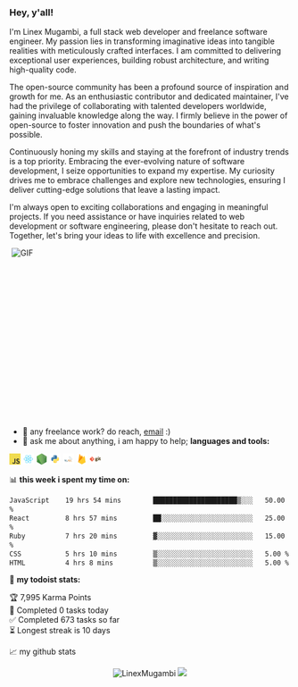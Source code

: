 ### Hey, y'all!

I'm Linex Mugambi, a full stack web developer and freelance software engineer. My passion lies in transforming imaginative ideas into tangible realities with meticulously crafted interfaces. I am committed to delivering exceptional user experiences, building robust architecture, and writing high-quality code.

The open-source community has been a profound source of inspiration and growth for me. As an enthusiastic contributor and dedicated maintainer, I've had the privilege of collaborating with talented developers worldwide, gaining invaluable knowledge along the way. I firmly believe in the power of open-source to foster innovation and push the boundaries of what's possible.

Continuously honing my skills and staying at the forefront of industry trends is a top priority. Embracing the ever-evolving nature of software development, I seize opportunities to expand my expertise. My curiosity drives me to embrace challenges and explore new technologies, ensuring I deliver cutting-edge solutions that leave a lasting impact.

I'm always open to exciting collaborations and engaging in meaningful projects. If you need assistance or have inquiries related to web development or software engineering, please don't hesitate to reach out. Together, let's bring your ideas to life with excellence and precision.


  <img align="right" alt="GIF" src="https://github.com/LinexMugambi/LinexMugambi/blob/master/code.gif?raw=true" width="500" height="320" />
  
- 💼 any freelance work? do reach, [email](linexmugambi254@gmail.com) :)
- 💬 ask me about anything, i am happy to help;
**languages and tools:**  

<code><img height="20" src="https://raw.githubusercontent.com/github/explore/80688e429a7d4ef2fca1e82350fe8e3517d3494d/topics/javascript/javascript.png"></code>
<code><img height="20" src="https://raw.githubusercontent.com/github/explore/80688e429a7d4ef2fca1e82350fe8e3517d3494d/topics/react/react.png"></code>
<code><img height="20" src="https://raw.githubusercontent.com/github/explore/80688e429a7d4ef2fca1e82350fe8e3517d3494d/topics/nodejs/nodejs.png"></code>
<code><img height="20" src="https://raw.githubusercontent.com/github/explore/80688e429a7d4ef2fca1e82350fe8e3517d3494d/topics/python/python.png"></code>
<code><img height="20" src="https://raw.githubusercontent.com/github/explore/80688e429a7d4ef2fca1e82350fe8e3517d3494d/topics/mysql/mysql.png"></code>
<code><img height="20" src="https://raw.githubusercontent.com/github/explore/80688e429a7d4ef2fca1e82350fe8e3517d3494d/topics/firebase/firebase.png"></code>
<code><img height="20" src="https://raw.githubusercontent.com/github/explore/80688e429a7d4ef2fca1e82350fe8e3517d3494d/topics/git/git.png"></code>

📊 **this week i spent my time on:**
<!--START_SECTION:waka-->

```text
JavaScript    19 hrs 54 mins        █████████████████████▒░░░   50.00 %
React         8 hrs 57 mins         ██░░░░░░░░░░░░░░░░░░░░░░░   25.00 %
Ruby          7 hrs 20 mins         ▓░░░░░░░░░░░░░░░░░░░░░░░░   15.00 %
CSS           5 hrs 10 mins         ▒░░░░░░░░░░░░░░░░░░░░░░░░   5.00 %
HTML          4 hrs 8 mins          ▒░░░░░░░░░░░░░░░░░░░░░░░░   5.00 %
```

<!--END_SECTION:waka-->


🚧 **my todoist stats:**
<!-- TODO-IST:START -->
🏆  7,995 Karma Points           
🌸  Completed 0 tasks today           
✅  Completed 673 tasks so far           
⏳  Longest streak is 10 days
<!-- TODO-IST:END -->


📈 my github stats

  <p align="center"> <img src="https://github-readme-stats.vercel.app/api?username=LinexMugambi&show_icons=true&theme=gotham" alt="LinexMugambi" />
  <img height="180em" src="https://github-readme-stats.vercel.app/api/top-langs/?username=LinexMugambi&theme=buefy&layout=compact" />


